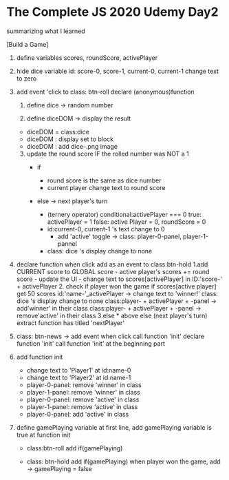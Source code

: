 # The Complete JS 2020 Udemy Day2
 summarizing what I learned

 [Build a Game]

1. define variables scores, roundScore, activePlayer

2. hide dice variable
   id: score-0, score-1, current-0, current-1 
   change text to zero

3. add event 'click to class: btn-roll
   declare (anonymous)function
   1. define dice -> random number

   2. define diceDOM -> display the result
   - diceDOM = class:dice
   - diceDOM : display set to block
   - diceDOM : add dice-.png image

   3. update the round score IF the rolled number was NOT a 1
      - if 
        - round score is the same as dice number
        - current player change text to round score
      
      - else -> next player's turn
	      - (ternery operator)
		      conditional:activePlayer === 0
          true: activePlayer = 1
          false: active Player = 0, roundScore = 0
        - id:current-0, current-1 's text change to 0
	      - add 'active' toggle -> class: player-0-panel, player-1-pannel
        - class: dice 's display change to none

4. declare function when click add as an event to class:btn-hold 
      1.add CURRENT score to GLOBAL score
      	- active player's scores += round score
      	- update the UI
      	- change text to scores[activePlayer] in ID:'score-' + activePlayer 
      2. check if player won the game
        if scores[active player] get 50 scores
        id:'name-'_activePlayer -> change text to 'winner!'
        class: dice 's display change to none
	class:player- + activePlayer + -panel -> add'winner' in their class
        class:player- + activePlayer + -panel -> remove'active' in their class
      3.else
        * above else (next player's turn) extract function has titled 'nextPlayer'

5. class: btn-news -> add event when click call function 'init'
      declare function 'init'
      call function 'init' at the beginning part

6. add function init
   - change text to 'Player1' at id:name-0
   - change text to 'Player2' at id:name-1
   - player-0-panel: remove 'winner' in class
   - player-1-panel: remove 'winner' in class
   - player-0-panel: remove 'active' in class
   - player-1-panel: remove 'active' in class
   - player-0-panel: add 'active' in class
		
7. define gamePlaying variable at first line,
    add gamePlaying variable is true at function init  
   
   - class:btn-roll 
     add if(gamePlaying) 

   - class: btn-hold
     add if(gamePlaying) 
     when player won the game, add -> gamePlaying = false 